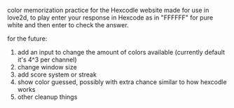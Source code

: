 color memorization practice for the Hexcodle website made for use in love2d, to play enter your response in Hexcode as in "FFFFFF" for pure white and then enter to check the answer.

for the future:
1. add an input to change the amount of colors available (currently default it's 4^3 per channel)
2. change window size
3. add score system or streak
4. show color guessed, possibly with extra chance similar to how hexcodle works
5. other cleanup things
